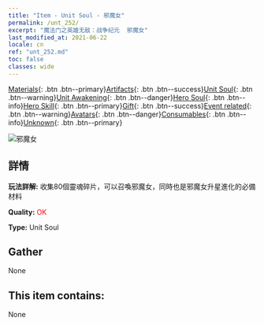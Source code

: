 ```yaml
---
title: "Item - Unit Soul - 邪魔女"
permalink: /unt_252/
excerpt: "魔法门之英雄无敌：战争纪元  邪魔女"
last_modified_at: 2021-06-22
locale: cn
ref: "unt_252.md"
toc: false
classes: wide
---
```

 [Materials](/ItemsCN/){: .btn .btn--primary}[Artifacts](/ItemsCN/Artifacts/){: .btn .btn--success}[Unit Soul](/ItemsCN/UnitSoul/){: .btn .btn--warning}[Unit Awakening](/ItemsCN/UnitAwakening/){: .btn .btn--danger}[Hero Soul](/ItemsCN/HeroSoul/){: .btn .btn--info}[Hero Skill](/ItemsCN/HeroSkill/){: .btn .btn--primary}[Gift](/ItemsCN/Gift/){: .btn .btn--success}[Event related](/ItemsCN/Events/){: .btn .btn--warning}[Avatars](/ItemsCN/Avatars/){: .btn .btn--danger}[Consumables](/ItemsCN/Consumables/){: .btn .btn--info}[Unknown](/ItemsCN/Unknown/){: .btn .btn--primary}

 ![邪魔女](/images/u/ti_xiemonv.jpg)

## 詳情
 **玩法詳解:** 收集80個靈魂碎片，可以召喚邪魔女，同時也是邪魔女升星進化的必備材料

 **Quality:** <span style="color: #FF0000">OK</span>

 **Type:** Unit Soul

## Gather

  None

## This item contains:

  None

